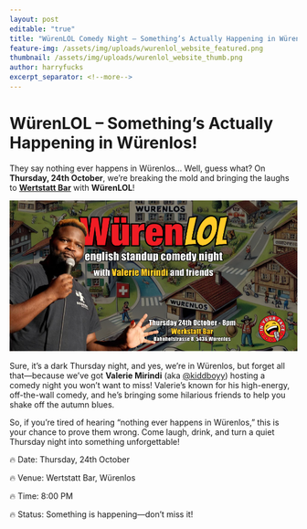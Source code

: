 ```yaml
---
layout: post
editable: "true"
title: "WürenLOL Comedy Night – Something’s Actually Happening in Würenlos! "
feature-img: /assets/img/uploads/wurenlol_website_featured.png
thumbnail: /assets/img/uploads/wurenlol_website_thumb.png
author: harryfucks
excerpt_separator: <!--more-->
---
```

# WürenLOL – Something’s Actually Happening in Würenlos!

They say nothing ever happens in Würenlos… Well, guess what? On **Thursday, 24th October**, we’re breaking the mold and bringing the laughs to **[Wertstatt Bar](https://www.werkstatt.bar/)** with **WürenLOL**!

![](/assets/img/uploads/wu_renlol-facebook-event-page.png)

Sure, it’s a dark Thursday night, and yes, we’re in Würenlos, but forget all that—because we’ve got **Valerie Mirindi** (aka [@kiddboyy](https://www.instagram.com/kiddboyy/)) hosting a comedy night you won’t want to miss! Valerie’s known for his high-energy, off-the-wall comedy, and he’s bringing some hilarious friends to help you shake off the autumn blues.

So, if you’re tired of hearing “nothing ever happens in Würenlos,” this is your chance to prove them wrong. Come laugh, drink, and turn a quiet Thursday night into something unforgettable!

🔥 Date: Thursday, 24th October

🔥 Venue: Wertstatt Bar, Würenlos

🔥 Time: 8:00 PM

🔥 Status: Something is happening—don’t miss it!
